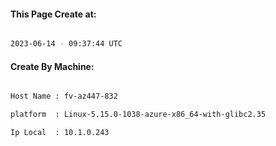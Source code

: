 
   
#### This Page Create at:

```bash

2023-06-14 - 09:37:44 UTC

```

#### Create By Machine:

```bash

Host Name : fv-az447-832

platform  : Linux-5.15.0-1038-azure-x86_64-with-glibc2.35

Ip Local  : 10.1.0.243

```

